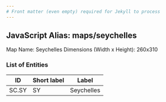 ```yaml
---
# Front matter (even empty) required for Jekyll to process
---
```


## JavaScript Alias: maps/seychelles

Map Name: Seychelles
Dimensions (Width x Height): 260x310





### List of Entities

ID | Short label | Label
---|---|---|
SC.SY|SY|Seychelles

